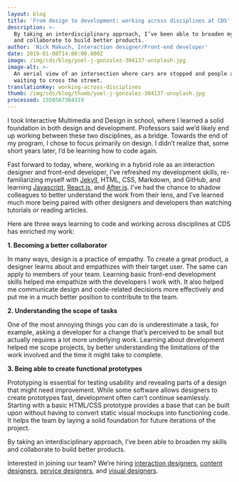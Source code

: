 ```yaml
---
layout: blog
title: 'From design to development: working across disciplines at CDS'
description: >-
  By taking an interdisciplinary approach, I’ve been able to broaden my skills
  and collaborate to build better products. 
author: 'Nick Makuch, Interaction designer/Front-end developer'
date: 2019-01-08T14:00:00.000Z
image: /img/cds/blog/yoel-j-gonzalez-304137-unsplash.jpg
image-alt: >-
  An aerial view of an intersection where cars are stopped and people are
  waiting to cross the street.
translationKey: working-across-disciplines
thumb: /img/cds/blog/thumb/yoel-j-gonzalez-304137-unsplash.jpg
processed: 1550507384319
---
```

I took Interactive Multimedia and Design in school, where I learned a solid foundation in both design and development. Professors said we’d likely end up working between these two disciplines, as a bridge. Towards the end of my program, I chose to focus primarily on design. I didn’t realize that, some short years later, I’d be learning how to code again.

Fast forward to today, where, working in a hybrid role as an interaction designer and front-end developer, I’ve refreshed my development skills, re-familiarizing myself with [Jekyll](https://jekyllrb.com/), HTML, CSS, Markdown, and GitHub, and learning [Javascript](https://www.javascript.com/), [React.js](https://reactjs.org/), and [After.js](https://github.com/jaredpalmer/after.js/blob/master/README.md). I’ve had the chance to shadow colleagues to better understand the work from their lens, and I’ve learned much more being paired with other designers and developers than watching tutorials or reading articles.

Here are three ways learning to code and working across disciplines at CDS has enriched my work:

**1. Becoming a better collaborator**

In many ways, design is a practice of empathy. To create a great product, a designer learns about and empathizes with their target user. The same can apply to members of your team. Learning basic front-end development skills helped me empathize with the developers I work with. It also helped me communicate design and code-related decisions more effectively and put me in a much better position to contribute to the team.

**2. Understanding the scope of tasks**

One of the most annoying things you can do is underestimate a task, for example, asking a developer for a change that’s perceived to be small but actually requires a lot more underlying work. Learning about development helped me scope projects, by better understanding the limitations of the work involved and the time it might take to complete.

**3. Being able to create functional prototypes**

Prototyping is essential for testing usability and revealing parts of a design that might need improvement. While some software allows designers to create prototypes fast, development often can’t continue seamlessly. Starting with a basic HTML/CSS prototype provides a base that can be built upon without having to convert static visual mockups into functioning code. It helps the team by laying a solid foundation for future iterations of the project. 

By taking an interdisciplinary approach, I’ve been able to broaden my skills and collaborate to build better products. 

Interested in joining our team? We’re hiring [interaction designers](https://digital.canada.ca/interaction-designers/), [content designers](https://digital.canada.ca/content-designers/), [service designers](https://digital.canada.ca/service-designers/), and [visual designers](https://digital.canada.ca/visual-designers/). 



